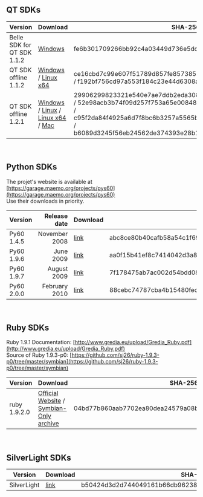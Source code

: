 ## QT SDKs

| Version                | Download |SHA-256 Hash |
|------------------------|----------|----------|
| Belle SDK for QT SDK 1.1.2   | [Windows](https://mega.nz/#!e4l13ZiY!OfoRebQTVHh7K0b-YjHe-rwynpkaE5uM8TS0-QZWaAg) |fe6b301709266bb92c4a03449d736e5ddfda72f21a07e138228af7464544d0e6|
| QT SDK offline 1.1.2   | [Windows](https://mega.nz/#!3tsRDIoC!H3DM4tmChM-XQ1dMUSOnZ46wCaJsskfgXQrHazQBTp8) / [Linux x64](https://mega.nz/#!ax1HEABA!SLWZ_7Lg1_IFnF6ktJAOCjSwOY22buAGWHjEDYE260Y) |ce16cbd7c99e607f51789d857fe8573852a999053a79af1fa20d645457044e30 / f192bf756cd97a553f184c23e44d6308aac70ee71bda166979181c654defacfc|
| QT SDK offline 1.2.1   | [Windows](https://mega.nz/#!Kok32TSS!7Q_EErtjG8BmD0uhep3yt8m9UpfkUoLkwyWvyI6IVyg) / [Linux](https://mega.nz/#!uhdH3ZwY!0pesddzT0JLfUFdnVtGIjgBT8pI5K3WYDqOskFJHuQA) / [Linux x64](https://mega.nz/#!alk3RTRQ!ra5IDnayuSsdnSWruuxkviG-QoYvNT0S4ejwQALAlJ8) / [Mac](https://mega.nz/#!SolWVALJ!uOs2SbPrcRF-5U84mlTIzYQ8Ys1TGsT92X-vYV132qU) |29906299823321e540e7ae7ddb2eda3085fa5674b15349917cb25a6929317cfc / 52e98acb3b74f09d257f753a65e0084823f44ea508ad15efd9ad9c116c9c5db2 / c95f2da84f4925a6d7f8bc6b3257a5565b097e51bb851223614378fc61772a0c / b6089d3245f56eb24562de374393e28b10a43417a6f5d3fcc703862d231a0b47|


<br>

## Python SDKs

The projet's website is available at [https://garage.maemo.org/projects/pys60](https://garage.maemo.org/projects/pys60)  
Use their downloads in priority.

| Version    | Release date  | Download |SHA-256 Hash |
|------------|--------------:|----------|----------|
| Py60 1.4.5 |  November 2008| [link](https://mega.nz/#!ngERHCzI!m5NtYwNVxfSY47XxUk_PTtKt6oCwKdl3mSk3ek1n5gI) |abc8ce80b40cafb58a54c1f692424ca274049dc3416fc100b464d65cbb45477a|
| Py60 1.9.6 |      June 2009| [link](https://mega.nz/#!fsVW2ZaR!jXqGhUT_LZQlXcnubqidsNBr_5vkU38X9TOZtUEWwXo) |aa0f15b41ef8c7414042d3a8c2a0c5b5cf66fc8a436af4a86108e5f287b7b7ff|
| Py60 1.9.7 |    August 2009| [link](https://mega.nz/#!f4dAmDTJ!6qltk2MIh_S07WmZO7NqNSalaaYLtkZAXpEg_v0LZWs) |7f178475ab7ac002d54bdd0819704db21b484731555a94e80e153059eb6258de|
| Py60 2.0.0 |  February 2010| [link](https://mega.nz/#!Wl0QQKSQ!slL49dGXZaqgkQez0kds6hKIR0k9XCbcvVfzfarFX3I) |88cebc74787cba4b15480fec8a00363be5aa0cdee165b38e57920e0617926519|

<br>

## Ruby SDKs

Ruby 1.9.1 Documentation: [http://www.gredia.eu/upload/Gredia_Ruby.pdf](http://www.gredia.eu/upload/Gredia_Ruby.pdf)  
Source of Ruby 1.9.3-p0: [https://github.com/sj26/ruby-1.9.3-p0/tree/master/symbian](https://github.com/sj26/ruby-1.9.3-p0/tree/master/symbian)

| Version      | Download |SHA-256 Hash |
|--------------|----------|----------|
| ruby 1.9.2.0 | [Official Website](https://www.ruby-lang.org/en/news/2010/08/18/ruby-1-9-2-released/) / [Symbian-Only archive](https://mega.nz/#!TsM1CZJA!K71p63AVWTwZW_FRoagRLbiuTBnOnS3iabbVmDqdrqg) |04bd77b860aab7702ea80dea24579a08b32e1ec8866c256ed8edd0ffbcca867c|

<br>

## SilverLight SDKs

| Version      | Download |SHA-256 Hash |
|--------------|----------|----------|
| SilverLight | [link](https://mega.nz/#!StE0QIZI!Ib6RLd9718zsPvVwAp6kTCyQcK8WPKdZ6JZ5ML6Fawo) |b50424d3d2d744049161b66db962384bd8c91b165643183b27a63db29f871cb0|